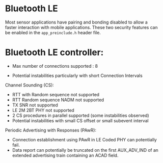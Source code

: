 # Bluetooth LE

Most sensor applications have pairing and bonding disabled to allow a faster interaction with mobile applications. These two security features can be enabled in the `app_preinclude.h` header file.

#   Bluetooth LE controller:

-   Max number of connections supported : 8 

-   Potential instabilities particularly with short Connection Intervals

Channel Sounding (CS): 
-	RTT with Random sequence not supported
-	RTT Random sequence NADM not supported
-   TX SNR not supported
-   LE 2M 2BT PHY not supported
-	2 CS procedures in parallel supported (some instabilities observed)
-   Potential instabilities with small CS offset or small subevent interval

Periodic Advertising with Responses (PAwR):
-   Connection establishment using PAwR in LE Coded PHY can potentially fail.
-   Data report can potentially be truncated on the first AUX_ADV_IND of an extended advertising train containing an ACAD field.